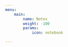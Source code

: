 ```yaml
---
menu:
    main:
        name: Notes
        weight: -100
        params:
            icon: notebook

---
```


